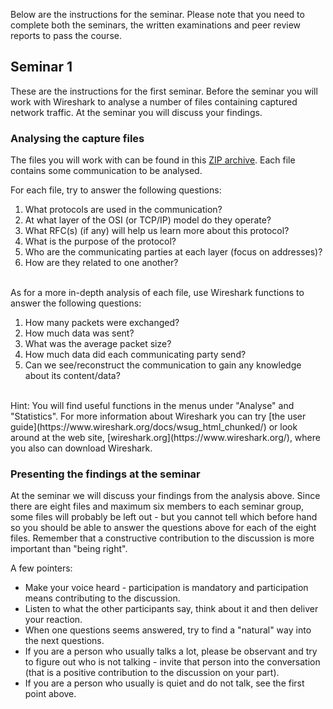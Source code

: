 Below are the instructions for the seminar. Please note that you need to complete both the seminars, the written examinations and peer review reports to pass the course.

## Seminar 1

These are the instructions for the first seminar. Before the seminar you will work with Wireshark to analyse a number of files containing captured network traffic. At the seminar you will discuss your findings.

### Analysing the capture files

The files you will work with can be found in this [ZIP archive](https://cdn.rawgit.com/1dv031/syllabus/master/seminars/part_1/captures/capturefiles.zip). Each file contains some communication to be analysed.

For each file, try to answer the following questions:

1. What protocols are used in the communication?
2. At what layer of the OSI (or TCP/IP) model do they operate?
3. What RFC(s) (if any) will help us learn more about this protocol?
4. What is the purpose of the protocol?
5. Who are the communicating parties at each layer (focus on addresses)?
6. How are they related to one another?

<br />
As for a more in-depth analysis of each file, use Wireshark functions to answer the following questions:

1. How many packets were exchanged?
2. How much data was sent?
3. What was the average packet size?
4. How much data did each communicating party send?
5. Can we see/reconstruct the communication to gain any knowledge about its content/data?

<br />
Hint: You will find useful functions in the menus under "Analyse" and "Statistics". For more information about Wireshark you can try [the user guide](https://www.wireshark.org/docs/wsug_html_chunked/) or look around at the web site, [wireshark.org](https://www.wireshark.org/), where you also can download Wireshark.

### Presenting the findings at the seminar

At the seminar we will discuss your findings from the analysis above. Since there are eight files and maximum six members to each seminar group, some files will probably be left out - but you cannot tell which before hand so you should be able to answer the questions above for each of the eight files. Remember that a constructive contribution to the discussion is more important than "being right".

A few pointers:

* Make your voice heard - participation is mandatory and participation means contributing to the discussion.
* Listen to what the other participants say, think about it and then deliver your reaction.
* When one questions seems answered, try to find a "natural" way into the next questions.
* If you are a person who usually talks a lot, please be observant and try to figure out who is not talking - invite that person into the conversation (that is a positive contribution to the discussion on your part).
* If you are a person who usually is quiet and do not talk, see the first point above.
